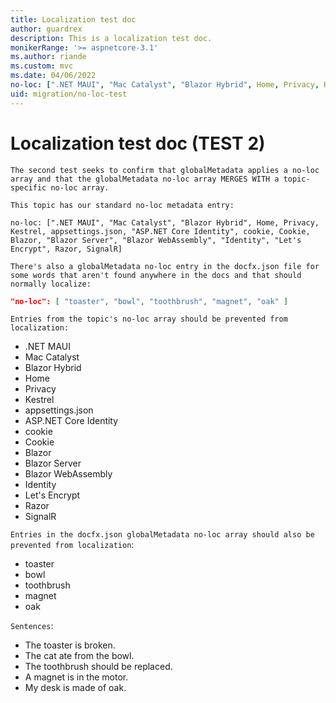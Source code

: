```yaml
---
title: Localization test doc
author: guardrex
description: This is a localization test doc.
monikerRange: '>= aspnetcore-3.1'
ms.author: riande
ms.custom: mvc
ms.date: 04/06/2022
no-loc: [".NET MAUI", "Mac Catalyst", "Blazor Hybrid", Home, Privacy, Kestrel, appsettings.json, "ASP.NET Core Identity", cookie, Cookie, Blazor, "Blazor Server", "Blazor WebAssembly", "Identity", "Let's Encrypt", Razor, SignalR]
uid: migration/no-loc-test
---
```

# Localization test doc (TEST 2)

`The second test seeks to confirm that globalMetadata applies a no-loc array and that the globalMetadata no-loc array MERGES WITH a topic-specific no-loc array.`

`This topic has our standard no-loc metadata entry:`

```
no-loc: [".NET MAUI", "Mac Catalyst", "Blazor Hybrid", Home, Privacy, Kestrel, appsettings.json, "ASP.NET Core Identity", cookie, Cookie, Blazor, "Blazor Server", "Blazor WebAssembly", "Identity", "Let's Encrypt", Razor, SignalR]
```

`There's also a globalMetadata no-loc entry in the docfx.json file for some words that aren't found anywhere in the docs and that should normally localize:`

```json
"no-loc": [ "toaster", "bowl", "toothbrush", "magnet", "oak" ]
```

`Entries from the topic's no-loc array should be prevented from localization:`

* .NET MAUI
* Mac Catalyst
* Blazor Hybrid
* Home
* Privacy
* Kestrel
* appsettings.json
* ASP.NET Core Identity
* cookie
* Cookie
* Blazor
* Blazor Server
* Blazor WebAssembly
* Identity
* Let's Encrypt
* Razor
* SignalR

`Entries in the docfx.json globalMetadata no-loc array should also be prevented from localization`:

* toaster
* bowl
* toothbrush
* magnet
* oak

`Sentences`:

* The toaster is broken.
* The cat ate from the bowl.
* The toothbrush should be replaced.
* A magnet is in the motor.
* My desk is made of oak.
